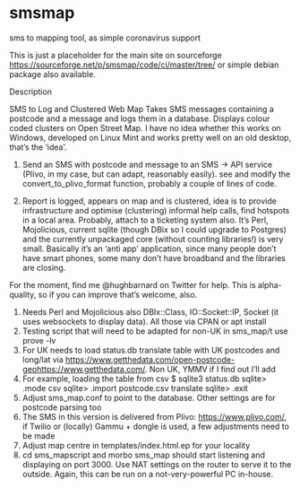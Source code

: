 # smsmap
sms to mapping tool, as simple coronavirus support

This is just a placeholder for the main site on sourceforge
https://sourceforge.net/p/smsmap/code/ci/master/tree/
or simple debian package also available.

Description

SMS to Log and Clustered Web Map
Takes SMS messages containing a postcode and a message and logs them in a database. Displays colour coded clusters on Open Street Map. I have no idea whether this works on Windows, developed on Linux Mint and works pretty well on an old desktop, that’s the ‘idea’. 
1. Send an SMS with postcode and message to an SMS -> API service (Plivo, in my case, but can adapt, reasonably easily). see and modify the convert_to_plivo_format function, probably a couple of lines of code.

2. Report is logged, appears on map and is clustered, idea is to provide infrastructure and optimise (clustering) informal help calls, find hotspots in a local area. Probably, attach to a ticketing system also. It’s Perl, Mojolicious, current sqlite (though DBix so I could upgrade to Postgres) and the currently unpackaged core (without counting libraries!) is very small. Basically it’s an ‘anti app’ application, since many people don’t have smart phones, some many don’t have broadband and the libraries are closing.

For the moment, find me @hughbarnard on Twitter for help. This is alpha-quality, so if you can improve that’s welcome, also.

1. Needs Perl and Mojolicious also DBIx::Class, IO::Socket::IP, Socket (it uses websockets to display data). All those via CPAN or apt install
2. Testing script that will need to be adapted for non-UK in sms_map/t use prove -lv
3. For UK needs to load status.db translate table with UK postcodes and long/lat via https://www.getthedata.com/open-postcode-geohttps://www.getthedata.com/. Non UK, YMMV if I find out I’ll add
4. For example, loading the table from csv $ sqlite3 status.db sqlite> .mode csv sqlite> .import postcode.csv translate sqlite> .exit
5. Adjust sms_map.conf to point to the database. Other settings are for postcode parsing too
6. The SMS in this version is delivered from Plivo: https://www.plivo.com/, if Twilio or (locally) Gammu + dongle is used, a few adjustments need to be made
7. Adjust map centre in templates/index.html.ep for your locality
8. cd sms_mapscript and morbo sms_map should start listening and displaying on port 3000. Use NAT settings on the router to serve it to the outside. Again, this can be run on a not-very-powerful PC in-house.
